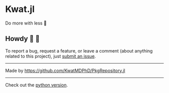 # Kwat.jl

Do more with less :japanese_castle:

## Howdy :wave: :cowboy_hat_face:

To report a bug, request a feature, or leave a comment (about anything related to this project), just [submit an issue](https://github.com/KwatMDPhD/Kwat.jl/issues/new/choose).

---

Made by https://github.com/KwatMDPhD/PkgRepository.jl

---

Check out the [python version](https://github.com/KwatMDPhD/kwat.py).
